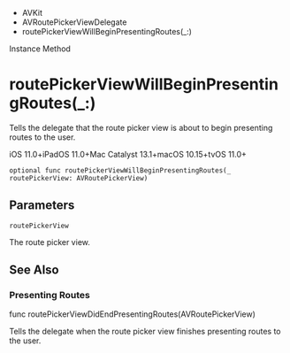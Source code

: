 

- AVKit
- AVRoutePickerViewDelegate
-  routePickerViewWillBeginPresentingRoutes(\_:) 

Instance Method

# routePickerViewWillBeginPresentingRoutes(\_:)

Tells the delegate that the route picker view is about to begin presenting routes to the user.

iOS 11.0+iPadOS 11.0+Mac Catalyst 13.1+macOS 10.15+tvOS 11.0+

``` source
optional func routePickerViewWillBeginPresentingRoutes(_ routePickerView: AVRoutePickerView)
```

## Parameters 

`routePickerView`  

The route picker view.

## See Also

### Presenting Routes

func routePickerViewDidEndPresentingRoutes(AVRoutePickerView)

Tells the delegate when the route picker view finishes presenting routes to the user.

